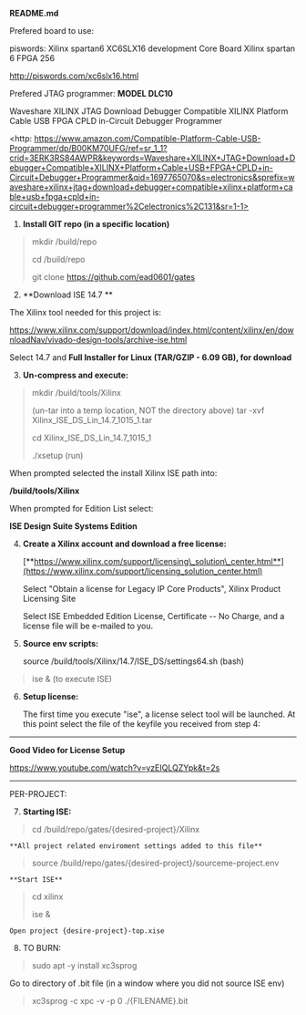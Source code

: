 **README.md**

Prefered board to use:

piswords: Xilinx spartan6 XC6SLX16 development Core Board Xilinx spartan 6 FPGA 256

<http://piswords.com/xc6slx16.html>

Prefered JTAG programmer:  <b> MODEL DLC10 </b>

Waveshare XILINX JTAG Download Debugger Compatible XILINX Platform Cable USB FPGA CPLD in-Circuit Debugger Programmer

<http: https://www.amazon.com/Compatible-Platform-Cable-USB-Programmer/dp/B00KM70UFG/ref=sr_1_1?crid=3ERK3RS84AWPR&keywords=Waveshare+XILINX+JTAG+Download+Debugger+Compatible+XILINX+Platform+Cable+USB+FPGA+CPLD+in-Circuit+Debugger+Programmer&qid=1697765070&s=electronics&sprefix=waveshare+xilinx+jtag+download+debugger+compatible+xilinx+platform+cable+usb+fpga+cpld+in-circuit+debugger+programmer%2Celectronics%2C131&sr=1-1>



1)  **Install GIT repo (in a specific location)**

> mkdir /build/repo
>
> cd /build/repo
>
> git clone https://github.com/ead0601/gates

2)  **Download ISE 14.7 **

The Xilinx tool needed for this project is:

<https://www.xilinx.com/support/download/index.html/content/xilinx/en/downloadNav/vivado-design-tools/archive-ise.html>

Select 14.7 and **Full Installer for Linux (TAR/GZIP - 6.09 GB), for
download**

3)  **Un-compress and execute:**

> mkdir /build/tools/Xilinx
>
> (un-tar into a temp location, NOT the directory above)
> tar -xvf Xilinx\_ISE\_DS\_Lin\_14.7\_1015\_1.tar  
>
> cd Xilinx\_ISE\_DS\_Lin\_14.7\_1015\_1
>
>./xsetup (run)

When prompted selected the install Xilinx ISE path into:

**/build/tools/Xilinx**

When prompted for Edition List select:

**ISE Design Suite Systems Edition**

4)  **Create a Xilinx account and download a free license:**

    [**https://www.xilinx.com/support/licensing\_solution\_center.html**](https://www.xilinx.com/support/licensing_solution_center.html)

    Select "Obtain a license for Legacy IP Core Products", Xilinx
    Product Licensing Site

    Select ISE Embedded Edition License, Certificate -- No Charge, and a
    license file will be e-mailed to you.

5)  **Source env scripts:**

    source /build/tools/Xilinx/14.7/ISE\_DS/settings64.sh (bash)

> ise & (to execute ISE)

6)  **Setup license:**

    The first time you execute "ise", a license select tool will be
    launched. At this point select the file of the keyfile you received
    from step 4:

-------------------------------------------------------------------------
**Good Video for License Setup**

https://www.youtube.com/watch?v=yzEIQLQZYpk&t=2s

-------------------------------------------------------------------------

PER-PROJECT:

7)  **Starting ISE:**

>    cd /build/repo/gates/{desired-project}/Xilinx

    **All project related enviroment settings added to this file**
>    
>    source /build/repo/gates/{desired-project}/sourceme-project.env 

    **Start ISE**
>    
>  cd xilinx
>    
>  ise &

    Open project {desire-project}-top.xise


8) TO BURN:

>  sudo apt -y install xc3sprog

   Go to directory of .bit file  (in a window where you did not source ISE env)

> xc3sprog -c xpc -v -p 0 ./{FILENAME}.bit



